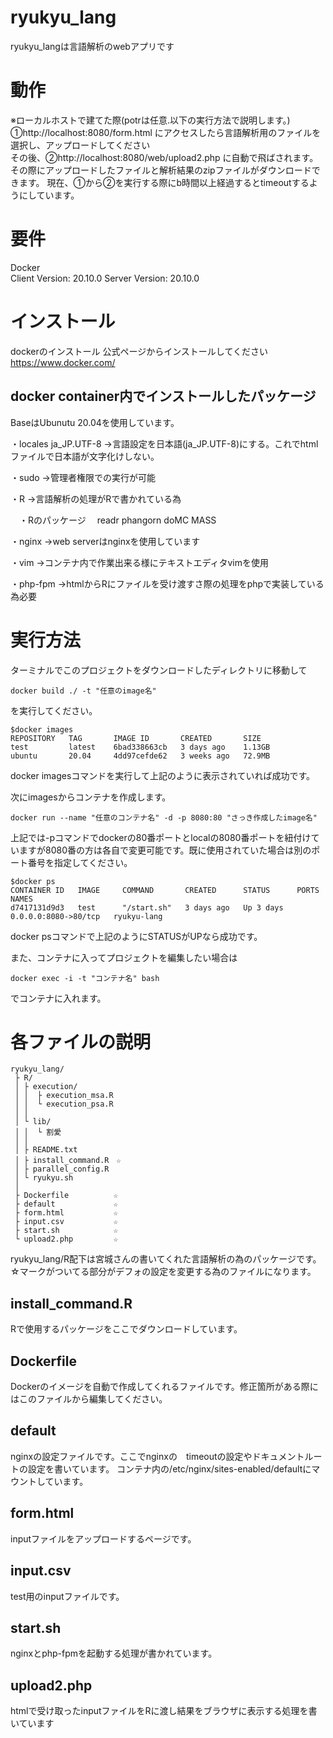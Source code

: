 # ryukyu_lang

ryukyu_langは言語解析のwebアプリです

# 動作
※ローカルホストで建てた際(potrは任意.以下の実行方法で説明します。)  
①http://localhost:8080/form.html  にアクセスしたら言語解析用のファイルを選択し、アップロードしてください  
その後、②http://localhost:8080/web/upload2.php  に自動で飛ばされます。その際にアップロードしたファイルと解析結果のzipファイルがダウンロードできます。 
現在、①から②を実行する際にb時間以上経過するとtimeoutするようにしています。


# 要件
Docker   
Client Version:           20.10.0
Server Version:           20.10.0
# インストール
dockerのインストール
公式ページからインストールしてください  
https://www.docker.com/

## docker container内でインストールしたパッケージ
BaseはUbunutu 20.04を使用しています。

・locales ja_JP.UTF-8
→言語設定を日本語(ja_JP.UTF-8)にする。これでhtmlファイルで日本語が文字化けしない。

・sudo
→管理者権限での実行が可能

・R
→言語解析の処理がRで書かれている為

　・Rのパッケージ　
   readr
   phangorn
   doMC
   MASS

・nginx
→web serverはnginxを使用しています

・vim
→コンテナ内で作業出来る様にテキストエディタvimを使用

・php-fpm
→htmlからRにファイルを受け渡すさ際の処理をphpで実装している為必要

# 実行方法
ターミナルでこのプロジェクトをダウンロードしたディレクトリに移動して
```
docker build ./ -t "任意のimage名"
```
を実行してください。

```
$docker images
REPOSITORY   TAG       IMAGE ID       CREATED       SIZE
test         latest    6bad338663cb   3 days ago    1.13GB
ubuntu       20.04     4dd97cefde62   3 weeks ago   72.9MB
```
docker imagesコマンドを実行して上記のように表示されていれば成功です。

次にimagesからコンテナを作成します。
```
docker run --name "任意のコンテナ名" -d -p 8080:80 "さっき作成したimage名"
```
上記では-pコマンドでdockerの80番ポートとlocalの8080番ポートを紐付けていますが8080番の方は各自で変更可能です。既に使用されていた場合は別のポート番号を指定してください。

```
$docker ps
CONTAINER ID   IMAGE     COMMAND       CREATED      STATUS      PORTS                  NAMES
d7417131d9d3   test      "/start.sh"   3 days ago   Up 3 days   0.0.0.0:8080->80/tcp   ryukyu-lang
```
docker psコマンドで上記のようにSTATUSがUPなら成功です。

また、コンテナに入ってプロジェクトを編集したい場合は
```
docker exec -i -t "コンテナ名" bash
```
でコンテナに入れます。

# 各ファイルの説明
```
ryukyu_lang/
 ├ R/
 │ ├ execution/
 │ │  ├ execution_msa.R
 │ │  └ execution_psa.R
 │ │
 │ └ lib/
 │ │  └ 割愛
 │ │
 │ ├ README.txt
 │ ├ install_command.R　☆
 │ ├ parallel_config.R
 │ └ ryukyu.sh
 │
 ├ Dockerfile          ☆
 ├ default             ☆
 ├ form.html           ☆
 ├ input.csv           ☆
 ├ start.sh            ☆
 └ upload2.php         ☆
 ```
 ryukyu_lang/R配下は宮城さんの書いてくれた言語解析の為のパッケージです。
 ☆マークがついてる部分がデフォの設定を変更する為のファイルになります。  
 
 ## install_command.R
 Rで使用するパッケージをここでダウンロードしています。
 
 ## Dockerfile
 Dockerのイメージを自動で作成してくれるファイルです。修正箇所がある際にはこのファイルから編集してください。
 
 ## default
 nginxの設定ファイルです。ここでnginxの　timeoutの設定やドキュメントルートの設定を書いています。
 コンテナ内の/etc/nginx/sites-enabled/defaultにマウントしています。
 
 ## form.html
 inputファイルをアップロードするページです。
 
 ## input.csv 
 test用のinputファイルです。
 
 ## start.sh 
 nginxとphp-fpmを起動する処理が書かれています。
 
 ## upload2.php 
htmlで受け取ったinputファイルをRに渡し結果をブラウザに表示する処理を書いています

